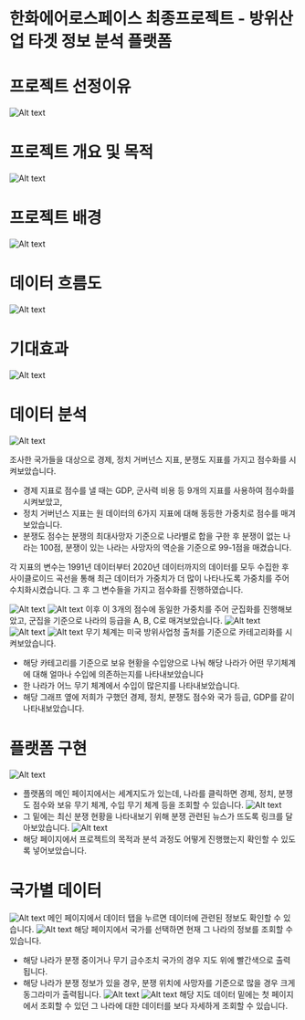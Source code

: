 # 한화에어로스페이스 최종프로젝트 - 방위산업 타겟 정보 분석 플랫폼

# 프로젝트 선정이유 

![Alt text](https://www.dropbox.com/scl/fi/uued58a5q1yrnhbmhw17w/.png?rlkey=0h5d62oiqt9xd2qs4uxsoh7i7&st=epjpmczc&raw=1)

# 프로젝트 개요 및 목적

![Alt text](https://www.dropbox.com/scl/fi/3z5zuy4y1ja31iomwrf9d/.png?rlkey=vfjy76clb7k89j2midsuv49gm&st=owp5fu0m&raw=1)

# 프로젝트 배경
![Alt text](https://www.dropbox.com/scl/fi/7czjpq6605lituxlxboe7/.png?rlkey=9vv1aq2k4wis61c88sitjtown&st=df643vwj&raw=1)

# 데이터 흐름도
![Alt text](https://www.dropbox.com/scl/fi/1fowl5caxob0p76ld4mee/.png?rlkey=xyh6uarlme6gorshh48lke94q&st=9v11s5lg&raw=1)


# 기대효과
![Alt text](https://www.dropbox.com/scl/fi/amljznbocf6m8wnlik414/.png?rlkey=qy6xnik8dgltsijqif59rvc1j&st=hqqc5hoh&raw=1)




# 데이터 분석
![Alt text](https://www.dropbox.com/scl/fi/bo3tncdq7ggkp6693yipp/1.png?rlkey=0h0p72z4vn5dfnnpdav9g1fzr&st=jip75y18&raw=1)

조사한 국가들을 대상으로 경제, 정치 거버넌스 지표, 분쟁도 지표를 가지고 점수화를 시켜보았습니다.
- 경제 지표로 점수를 낼 때는 GDP, 군사력 비용 등 9개의 지표를 사용하여 점수화를 시켜보았고,
- 정치 거버넌스 지표는 원 데이터의 6가지 지표에 대해 동등한 가중치로 점수를 매겨보았습니다. 
- 분쟁도 점수는 분쟁의 최대사망자 기준으로 나라별로 합을 구한 후 분쟁이 없는 나라는 100점, 분쟁이 있는 나라는 사망자의 역순을 기준으로 99-1점을 매겼습니다.

각 지표의 변수는 1991년 데이터부터 2020년 데이터까지의 데이터를 모두 수집한 후 사이클로이드 곡선을 통해 최근 데이터가 가중치가 더 많이 나타나도록 가중치를 주어 수치화시켰습니다. 그 후 그 변수들을 가지고 점수화를 진행하였습니다.

![Alt text](https://www.dropbox.com/scl/fi/2tfligjp3sy3xo5okj1gn/2.png?rlkey=566tor2t257mpmxubj2xx090w&st=acx779v8&raw=1)
![Alt text](https://www.dropbox.com/scl/fi/wase3hs2zlsb5vq58ze04/3.png?rlkey=wbe3c09op9nzhyb825ll3nf5v&st=50zebf1o&raw=1)
이후 이 3개의 점수에 동일한 가중치를 주어 군집화를 진행해보았고, 군집을 기준으로 나라의 등급을 A, B, C로 매겨보았습니다.
![Alt text](https://www.dropbox.com/scl/fi/nq74b4jzcrerv1j1qd2o5/4.png?rlkey=le8xtstd8v9f368e19iojyfdd&st=1xmqbk5w&raw=1)
![Alt text](https://www.dropbox.com/scl/fi/2wg0ub4q3ffx1ll3gbojy/5.png?rlkey=ushlrs6u191hcbzd19ih6nvy0&st=i68691vd&raw=1)
![Alt text](https://www.dropbox.com/scl/fi/0vmzcwlrb2iqm09shdtdg/6.png?rlkey=jfhazk3ttqnvnlqq1gkq1pbra&st=4z6aqo0s&raw=1)
무기 체계는 미국 방위사업청 출처를 기준으로 카테고리화를 시켜보았습니다. 
- 해당 카테고리를 기준으로 보유 현황을 수입양으로 나눠 해당 나라가 어떤 무기체계에 대해 얼마나 수입에 의존하는지를 나타내보았습니다
- 한 나라가 어느 무기 체계에서 수입이 많은지를 나타내보았습니다.
- 해당 그래프 옆에 저희가 구했던 경제, 정치, 분쟁도 점수와 국가 등급, GDP를 같이 나타내보았습니다.


# 플랫폼 구현

![Alt text](https://www.dropbox.com/scl/fi/nt13cx63tame948ujhu47/1.png?rlkey=lzza17q84hhalsap1ue11v5ve&st=954c3mam&raw=1)

- 플랫폼의 메인 페이지에서는 세계지도가 있는데, 나라를 클릭하면 경제, 정치, 분쟁도 점수와 보유 무기 체계, 수입 무기 체계 등을 조회할 수 있습니다.
![Alt text](https://www.dropbox.com/scl/fi/9vq42msjjdypgfcbz7q3e/2.png?rlkey=pxfv10x13zul1s9n51hsaw40v&st=0fb8pc8e&raw=1)
- 그 밑에는 최신 분쟁 현황을 나타내보기 위해 분쟁 관련된 뉴스가 뜨도록 링크를 달아보았습니다.
![Alt text](https://www.dropbox.com/scl/fi/l1kxklhlgdv2o9lr3hwu7/3.png?rlkey=gocv4uk7m4icus5ig6e5wi69t&st=5mra0wqu&raw=1)
- 해당 페이지에서 프로젝트의 목적과 분석 과정도 어떻게 진행했는지 확인할 수 있도록 넣어보았습니다.

# 국가별 데이터
![Alt text](https://www.dropbox.com/scl/fi/3zkdveq2cariwnob6kykj/.png?rlkey=lrse1f9nsdpdbgde70tsjeynu&st=9b3v4q6w&raw=1)
메인 페이지에서 데이터 탭을 누르면 데이터에 관련된 정보도 확인할 수 있습니다.
![Alt text](https://www.dropbox.com/scl/fi/gkbs9dkdkicboogfda4pz/1.png?rlkey=gw60pz6u2mug9wzou3aah3jlw&st=dojw9lzv&raw=1)
해당 페이지에서 국가를 선택하면 현재 그 나라의 정보를 조회할 수 있습니다.
- 해당 나라가 분쟁 중이거나 무기 금수조치 국가의 경우 지도 위에 빨간색으로 출력됩니다.
- 해당 나라가 분쟁 정보가 있을 경우, 분쟁 위치에 사망자를 기준으로 많을 경우 크게 동그라미가 출력됩니다.
![Alt text](https://www.dropbox.com/scl/fi/pqsuqdey7tkahil9cox4g/2.png?rlkey=38x2p3mfkxu410h3b7gdhxr6k&st=wcnytw8x&raw=1)
![Alt text](https://www.dropbox.com/scl/fi/elekiv91zl3wqxhju5jsa/3.png?rlkey=c6d3jg3ppj5ne73q0a9gqf4r3&st=z4da3g9q&raw=1)
해당 지도 데이터 밑에는 첫 페이지에서 조회할 수 있던 그 나라에 대한 데이터를 보다 자세하게 조회할 수 있습니다.

